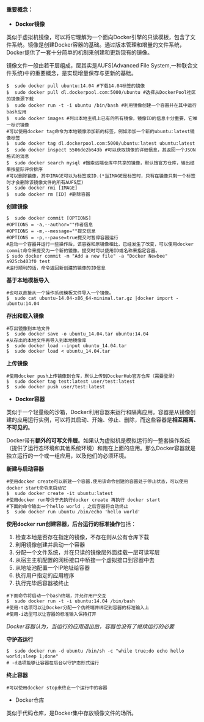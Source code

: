 #### 重要概念：

* **Docker镜像**

类似于虚拟机镜像，可以将它理解为一个面向Docker引擎的只读模板，包含了文件系统。镜像是创建Docker容器的基础。通过版本管理和增量的文件系统，Docker提供了一套十分简单的机制来创建和更新现有的镜像。

镜像文件一般由若干层组成，层其实是AUFS(Advanced File System,一种联合文件系统)中的重要概念，是实现增量保存与更新的基础。

```shell
$  sudo docker pull ubuntu:14.04 #下载14.04标签的镜像
$  sudo docker pull dl.dockerpool.com:5000/ubuntu #选择从DockerPool社区的镜像源下载
$  sudo docker run -t -i ubuntu /bin/bash #利用镜像创建一个容器并在其中运行bash应用
$  sudo docker images #列出本地主机上已有的所有镜像，镜像ID的信息十分重要，它唯一标识镜像
#可以使用docker tag命令为本地镜像添加新的标签，例如添加一个新的ubuntu:latest镜像标签
$  sudo docker tag dl.dockerpool.com:5000/ubuntu:latest ubuntu:latest
$  sudo docker inspect 5506de2b643b #可以获取镜像的详细信息，其返回一个JSON格式的消息
$  sudo docker search mysql #搜索远端仓库中共享的镜像，默认搜官方仓库，输出结果按星际评价排序
#可以删除镜像，其中IMAGE可以为标签或ID.(*当IMAGE是标签时，只有在镜像只剩一个标签时才会删除该镜像文件的所有AUFS层)
$  sudo docker rmi [IMAGE]
$  sudo docker rm [ID] #删除容器
```

**创建镜像**

```shell
$  sudo docker commit [OPTIONS] 
#OPTIONS = -a,--author=""作者信息
#OPTIONS = -m,--message=""提交信息
#OPTIONS = -p,--pause=true提交时暂停容器运行
#启动一个容器并运行一些操作后，该容器和原镜像相比，已经发生了改变，可以使用docker commit命令来提交为一个新的镜像。提交时可以使用ID或名称来指定容器。
$ sudo docker commit -m "Add a new file" -a "Docker Newbee" a925cb403f0 test
#运行顺利的话，命令返回新创建的镜像的ID信息
```

**基于本地模板导入**

```shell
#也可以直接从一个操作系统模板文件导入一个镜像。
$  sudo cat ubuntu-14.04-x86_64-minimal.tar.gz |docker import - ubuntu:14.04
```

**存出和载入镜像**

```shell
#存出镜像到本地文件
$  sudo docker save -o ubuntu_14.04.tar ubuntu:14.04
#从存出的本地文件再导入到本地镜像库
$  sudo docker load --input ubuntu_14.04.tar
$  sudo docker load < ubuntu_14.04.tar
```

**上传镜像**

```shell
#使用docker push上传镜像到仓库，默认上传到DockerHub官方仓库（需要登录）
$  sudo docker tag test:latest user/test:latest
$  sudo docker push user/test:latest
```



* **Docker容器**

类似于一个轻量级的沙箱，Docker利用容器来运行和隔离应用。容器是从镜像创建的应用运行实例，可以将其启动、开始、停止、删除，而这些容器是**相互隔离、不可见的**。

Docker带有**额外的可写文件层**。如果认为虚拟机是模拟运行的一整套操作系统（提供了运行态环境和其他系统环境）和跑在上面的应用。那么Docker容器就是独立运行的一个或一组应用，以及他们的必须环境。

**新建与启动容器**

```shell
#使用docker create可以新建一个容器.使用该命令创建的容器处于停止状态，可以使用docker start命令来启动它
$  sudo docker create -it ubuntu:latest
#使用docker run等价于先执行docker create 再执行 docker start
#下面的命令输出一个hello world ，之后容器将自动终止
$  sudo docker run ubuntu /bin/echo 'hello world'
```

**使用docker run创建容器，后台运行的标准操作**包括：

1. 检查本地是否存在指定的镜像，不存在则从公有仓库下载
2. 利用镜像创建并启动一个容器
3. 分配一个文件系统，并在只读的镜像层外面挂载一层可读写层
4. 从宿主主机配置的网桥接口中桥接一个虚拟接口到容器中去
5. 从地址池配置一个IP地址给容器
6. 执行用户指定的应用程序
7. 执行完毕后容器被终止

```shell
#下面命令将启动一个bash终端，并允许用户交互
$  sudo docker run -t -i ubuntu:14.04 /bin/bash 
#使用-t选项可以让Docker分配一个伪终端并绑定到容器的标准输入上
#使用-i选型可以让容器的标准输入保持打开
```

_Docker容器认为，当运行的应用退出后，容器也没有了继续运行的必要_

**守护态运行**

```shell
$  sudo docker run -d ubuntu /bin/sh -c "while true;do echo hello world;sleep 1;done"
# -d选项能够让容器在后台以守护态形式运行
```

**终止容器**

```
#可以使用docker stop来终止一个运行中的容器
```









* Docker仓库

类似于代码仓库，是Docker集中存放镜像文件的场所。